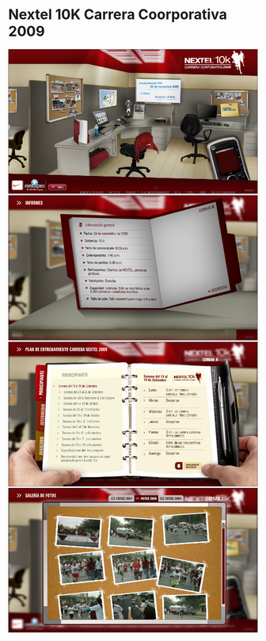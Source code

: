 # Nextel 10K Carrera Coorporativa 2009

![Nextel10K](/Nextel10K/001.jpg)
![Nextel10K](/Nextel10K/002.jpg)
![Nextel10K](/Nextel10K/003.jpg)
![Nextel10K](/Nextel10K/004.jpg)
